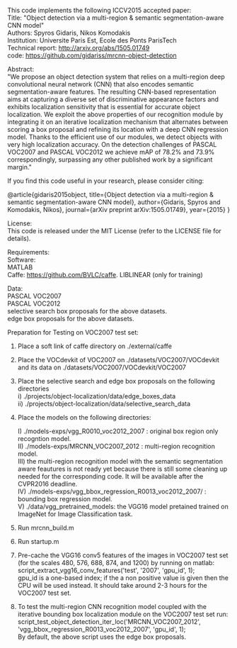This code implements the following ICCV2015 accepted paper:  
Title: "Object detection via a multi-region & semantic segmentation-aware CNN model"  
Authors: Spyros Gidaris, Nikos Komodakis  
Institution: Universite Paris Est, Ecole des Ponts ParisTech  
Technical report: http://arxiv.org/abs/1505.01749  
code: https://github.com/gidariss/mrcnn-object-detection  

Abstract:  
"We propose an object detection system that relies on a multi-region deep convolutional neural network (CNN) that also encodes semantic segmentation-aware features. The resulting CNN-based representation aims at capturing a diverse set of discriminative appearance factors and exhibits localization sensitivity that is essential for accurate object localization. We exploit the above properties of our recognition module by integrating it on an iterative localization mechanism that alternates between scoring a box proposal and refining its location with a deep CNN regression model. Thanks to the efficient use of our modules, we detect objects with very high localization accuracy. On the detection challenges of PASCAL VOC2007 and PASCAL VOC2012 we achieve mAP of 78.2% and 73.9% correspondingly, surpassing any other published work by a significant margin."   

If you find this code useful in your research, please consider citing:  

@article{gidaris2015object,
  title={Object detection via a multi-region \& semantic segmentation-aware CNN model},
  author={Gidaris, Spyros and Komodakis, Nikos},
  journal={arXiv preprint arXiv:1505.01749},
  year={2015}
}

License:  
This code is released under the MIT License (refer to the LICENSE file for details).  

Requirements:  
Software:  
MATLAB   
Caffe: https://github.com/BVLC/caffe. 
LIBLINEAR (only for training)  

Data:  
PASCAL VOC2007  
PASCAL VOC2012  
selective search box proposals for the above datasets.    
edge box proposals for the above datasets.    

Preparation for Testing on VOC2007 test set:  
1. Place a soft link of caffe directory on ./external/caffe  
2. Place the VOCdevkit of VOC2007 on ./datasets/VOC2007/VOCdevkit and its data on ./datasets/VOC2007/VOCdevkit/VOC2007  
3. Place the selective search and edge box proposals on the following directories   
i)  ./projects/object-localization/data/edge_boxes_data  
ii) ./projects/object-localization/data/selective_search_data  

4. Place the models on the following directories:  
  
	I)   ./models-exps/vgg_R0010_voc2012_2007  : original box region only recogntion model.  
	II)  ./models-exps/MRCNN_VOC2007_2012  : multi-region recognition model.  
	III) the multi-region recognition model with the semantic segmentation aware feautures is not ready yet because there is still some cleaning up needed for the corresponding code. It will be available after the CVPR2016 deadline.  
	IV)  ./models-exps/vgg_bbox_regression_R0013_voc2012_2007/ : bounding box regression model.  
	V)   ./data/vgg_pretrained_models: the VGG16 model pretained trained on ImageNet for Image Classification  task.  

5. Run mrcnn_build.m  
6. Run startup.m  
7. Pre-cache the VGG16 conv5 features of the images in VOC2007 test set (for the scales 480, 576, 688, 874, and 1200) by running on matlab:  
script_extract_vgg16_conv_features('test', '2007', 'gpu_id', 1);   
gpu_id is a one-based index; if the a non positive value is given then the CPU will be used instead. It should take around 2-3 hours for the VOC2007 test set.  

8. To test the multi-region CNN recognition model coupled with the iterative bounding box localization module on the VOC2007 test set run:  
script_test_object_detection_iter_loc('MRCNN_VOC2007_2012', 'vgg_bbox_regression_R0013_voc2012_2007', 'gpu_id', 1);   
By default, the above script uses the edge box proposals.  

